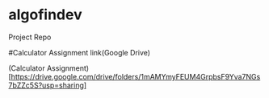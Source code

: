 # algofindev
Project Repo



#Calculator Assignment link(Google Drive)

(Calculator Assignment)[https://drive.google.com/drive/folders/1mAMYmyFEUM4GrpbsF9Yva7NGs7bZZc5S?usp=sharing]
